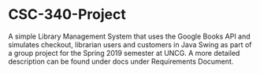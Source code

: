 # CSC-340-Project

A simple Library Management System that uses the Google Books API and simulates checkout, librarian users and customers in Java Swing as part of a group project for the Spring 2019 semester at UNCG. A more detailed description can be found under docs under Requirements Document.  
